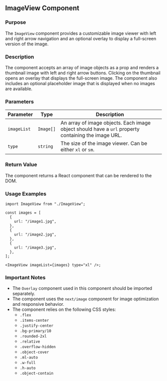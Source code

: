 ## ImageView Component
### Purpose
The `ImageView` component provides a customizable image viewer with left and right arrow navigation and an optional overlay to display a full-screen version of the image.

### Description
The component accepts an array of image objects as a prop and renders a thumbnail image with left and right arrow buttons. Clicking on the thumbnail opens an overlay that displays the full-screen image. The component also includes an optional placeholder image that is displayed when no images are available.

### Parameters
| Parameter | Type | Description |
|---|---|---|
| `imageList` | `Image[]` | An array of image objects. Each image object should have a `url` property containing the image URL. |
| `type` | `string` | The size of the image viewer. Can be either `xl` or `sm`. |

### Return Value
The component returns a React component that can be rendered to the DOM.

### Usage Examples
```
import ImageView from "./ImageView";

const images = [
  {
    url: "/image1.jpg",
  },
  {
    url: "/image2.jpg",
  },
  {
    url: "/image3.jpg",
  },
];

<ImageView imageList={images} type="xl" />;
```

### Important Notes
- The `Overlay` component used in this component should be imported separately.
- The component uses the `next/image` component for image optimization and responsive behavior.
- The component relies on the following CSS styles:
  - `.flex`
  - `.items-center`
  - `.justify-center`
  - `.bg-primary/10`
  - `.rounded-2xl`
  - `.relative`
  - `.overflow-hidden`
  - `.object-cover`
  - `.ml-auto`
  - `.w-full`
  - `.h-auto`
  - `.object-contain`